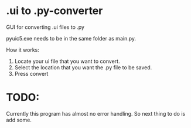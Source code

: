 # .ui to .py-converter
GUI for converting .ui files to .py 

pyuic5.exe needs to be in the same folder as main.py. 

How it works:
1. Locate your ui file that you want to convert.
2. Select the location that you want the .py file to be saved.
3. Press convert

# TODO:
Currently this program has almost no error handling. So next thing to do is add some.
